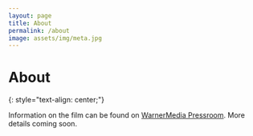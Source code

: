 ```yaml
---
layout: page
title: About
permalink: /about
image: assets/img/meta.jpg
---
```


# **About**
{: style="text-align: center;"}

Information on the film can be found on [WarnerMedia Pressroom](https://pressroom.warnermedia.com/us/media-release/hbo-production-documentary-feature-about-y2k-scare-computer-glitch-threatened-end). More details coming soon.